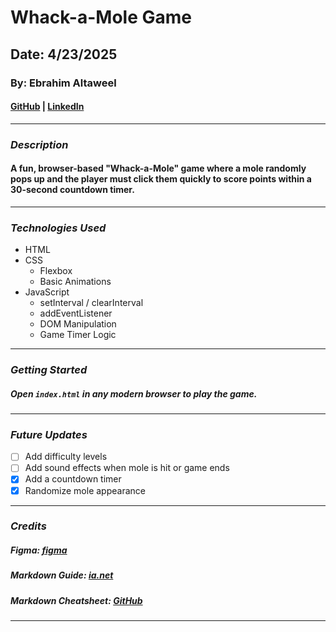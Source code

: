 # Whack-a-Mole Game

## Date: 4/23/2025

### By: Ebrahim Altaweel

#### [GitHub](https://github.com/eb-altaweel) | [LinkedIn](https://www.linkedin.com/in/ebrahim-altaweel-b23ab527b/)

---

### **_Description_**

#### A fun, browser-based "Whack-a-Mole" game where a mole randomly pops up and the player must click them quickly to score points **within a 30-second countdown timer**.

---

### **_Technologies Used_**

- HTML
- CSS
  - Flexbox
  - Basic Animations
- JavaScript
  - setInterval / clearInterval
  - addEventListener
  - DOM Manipulation
  - Game Timer Logic

---

### **_Getting Started_**

##### Open `index.html` in any modern browser to play the game.

---

### **_Future Updates_**

- [ ] Add difficulty levels
- [ ] Add sound effects when mole is hit or game ends
- [x] Add a countdown timer
- [x] Randomize mole appearance

---

### **_Credits_**

##### Figma: [figma](https://www.figma.com/community)

##### Markdown Guide: [ia.net](https://ia.net/writer/support/general/markdown-guide)

##### Markdown Cheatsheet: [GitHub](https://guides.github.com/pdfs/markdown-cheatsheet-online.pdf)

---
